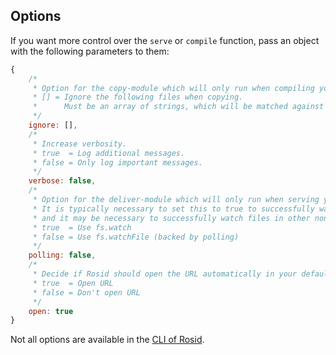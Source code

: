 ## Options

If you want more control over the `serve` or `compile` function, pass an object with the following parameters to them:

```js
{
	/*
	 * Option for the copy-module which will only run when compiling your site.
	 * [] = Ignore the following files when copying.
	 *      Must be an array of strings, which will be matched against absolute paths.
	 */
	ignore: [],
	/*
	 * Increase verbosity.
	 * true  = Log additional messages.
	 * false = Only log important messages.
	 */
	verbose: false,
	/*
	 * Option for the deliver-module which will only run when serving your site.
	 * It is typically necessary to set this to true to successfully watch files over a network,
	 * and it may be necessary to successfully watch files in other non-standard situations.
	 * true  = Use fs.watch
	 * false = Use fs.watchFile (backed by polling)
	 */
	polling: false,
	/*
	 * Decide if Rosid should open the URL automatically in your default browser.
	 * true  = Open URL
	 * false = Don't open URL
	 */
	open: true
}
```

Not all options are available in the [CLI of Rosid](CLI.md).
